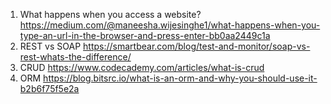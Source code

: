 1.	What happens when you access a website?
https://medium.com/@maneesha.wijesinghe1/what-happens-when-you-type-an-url-in-the-browser-and-press-enter-bb0aa2449c1a
2.	REST vs SOAP
https://smartbear.com/blog/test-and-monitor/soap-vs-rest-whats-the-difference/
3.	CRUD
https://www.codecademy.com/articles/what-is-crud
4.	ORM
https://blog.bitsrc.io/what-is-an-orm-and-why-you-should-use-it-b2b6f75f5e2a



